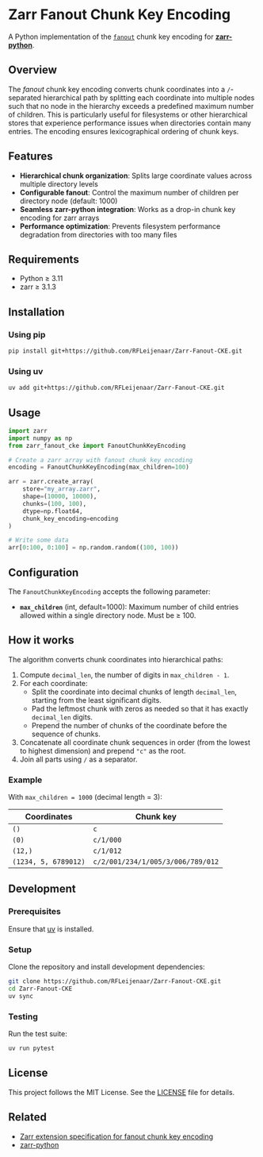 # Zarr Fanout Chunk Key Encoding

A Python implementation of the [`fanout`](https://github.com/zarr-developers/zarr-extensions/tree/main/chunk-key-encodings/fanout) chunk key encoding for [**zarr-python**](https://github.com/zarr-developers/zarr-python).

## Overview

The *fanout* chunk key encoding converts chunk coordinates into a `/`-separated hierarchical path by splitting each coordinate into multiple nodes such that no node in the hierarchy exceeds a predefined maximum number of children. This is particularly useful for filesystems or other hierarchical stores that experience performance issues when directories contain many entries. The encoding ensures lexicographical ordering of chunk keys.

## Features

- **Hierarchical chunk organization**: Splits large coordinate values across multiple directory levels
- **Configurable fanout**: Control the maximum number of children per directory node (default: 1000)
- **Seamless zarr-python integration**: Works as a drop-in chunk key encoding for zarr arrays
- **Performance optimization**: Prevents filesystem performance degradation from directories with too many files

## Requirements

- Python ≥ 3.11
- zarr ≥ 3.1.3

## Installation

### Using pip

```bash
pip install git+https://github.com/RFLeijenaar/Zarr-Fanout-CKE.git
```

### Using uv

```bash
uv add git+https://github.com/RFLeijenaar/Zarr-Fanout-CKE.git
```

## Usage

```python
import zarr
import numpy as np
from zarr_fanout_cke import FanoutChunkKeyEncoding

# Create a zarr array with fanout chunk key encoding
encoding = FanoutChunkKeyEncoding(max_children=100)

arr = zarr.create_array(
    store="my_array.zarr",
    shape=(10000, 10000),
    chunks=(100, 100),
    dtype=np.float64,
    chunk_key_encoding=encoding
)

# Write some data
arr[0:100, 0:100] = np.random.random((100, 100))
```

## Configuration

The `FanoutChunkKeyEncoding` accepts the following parameter:

- **`max_children`** (int, default=1000): Maximum number of child entries allowed within a single directory node. Must be ≥ 100.

## How it works

The algorithm converts chunk coordinates into hierarchical paths:

1. Compute `decimal_len`, the number of digits in `max_children - 1`.
2. For each coordinate:
   * Split the coordinate into decimal chunks of length `decimal_len`, starting from the least significant digits.
   * Pad the leftmost chunk with zeros as needed so that it has exactly `decimal_len` digits.
   * Prepend the number of chunks of the coordinate before the sequence of chunks.
3. Concatenate all coordinate chunk sequences in order (from the lowest to highest dimension) and prepend `"c"` as the root.
4. Join all parts using `/` as a separator.

### Example

With `max_children = 1000` (decimal length = 3):

| Coordinates                  | Chunk key                                 |
| ---------------------------- | ----------------------------------------- |
| `()`                         | `c`                                       |
| `(0)`                        | `c/1/000`                                 |
| `(12,)`                      | `c/1/012`                                 |
| `(1234, 5, 6789012)`         | `c/2/001/234/1/005/3/006/789/012`         |

## Development

### Prerequisites

Ensure that [uv](https://docs.astral.sh/uv/getting-started/installation/) is installed.

### Setup

Clone the repository and install development dependencies:

```bash
git clone https://github.com/RFLeijenaar/Zarr-Fanout-CKE.git
cd Zarr-Fanout-CKE
uv sync
```

### Testing

Run the test suite:

```bash
uv run pytest
```

## License

This project follows the MIT License. See the [LICENSE](LICENSE) file for details.

## Related

- [Zarr extension specification for fanout chunk key encoding](https://github.com/zarr-developers/zarr-extensions/tree/main/chunk-key-encodings/fanout)
- [zarr-python](https://github.com/zarr-developers/zarr-python)